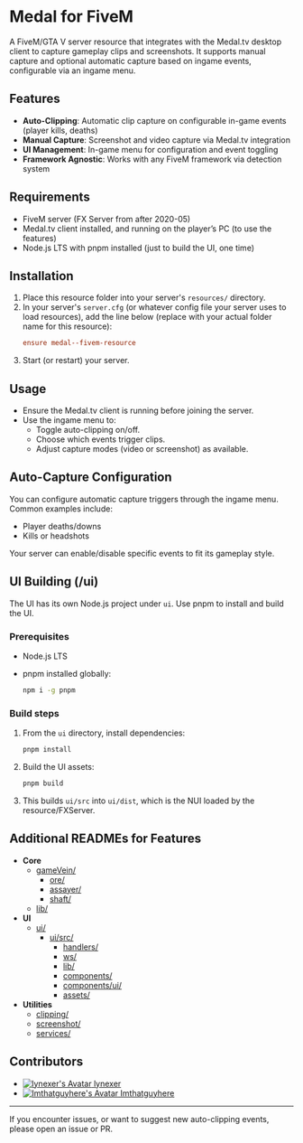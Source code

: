 # Medal for FiveM

A FiveM/GTA V server resource that integrates with the Medal.tv desktop client to capture gameplay clips and screenshots. It supports manual capture and optional automatic capture based on ingame events, configurable via an ingame menu.

## Features

- **Auto-Clipping**: Automatic clip capture on configurable in-game events (player kills, deaths)
- **Manual Capture**: Screenshot and video capture via Medal.tv integration
- **UI Management**: In-game menu for configuration and event toggling
- **Framework Agnostic**: Works with any FiveM framework via detection system

## Requirements

- FiveM server (FX Server from after 2020-05)
- Medal.tv client installed, and running on the player’s PC (to use the features)
- Node.js LTS with pnpm installed (just to build the UI, one time)

## Installation

1. Place this resource folder into your server's `resources/` directory.
2. In your server's `server.cfg` (or whatever config file your server uses to load resources), add the line below (replace with your actual folder name for this resource):
    ```cfg
    ensure medal--fivem-resource
    ```
3. Start (or restart) your server.

## Usage

- Ensure the Medal.tv client is running before joining the server.
- Use the ingame menu to:
  - Toggle auto-clipping on/off.
  - Choose which events trigger clips.
  - Adjust capture modes (video or screenshot) as available.

## Auto-Capture Configuration

You can configure automatic capture triggers through the ingame menu. Common examples include:

- Player deaths/downs
- Kills or headshots

Your server can enable/disable specific events to fit its gameplay style.

## UI Building (/ui)

The UI has its own Node.js project under `ui`. Use pnpm to install and build the UI.

### Prerequisites

- Node.js LTS
- pnpm installed globally:

  ```bash
  npm i -g pnpm
  ```

### Build steps

1. From the `ui` directory, install dependencies:

   ```bash
   pnpm install
   ```

2. Build the UI assets:

   ```bash
   pnpm build
   ```

3. This builds `ui/src` into `ui/dist`, which is the NUI loaded by the resource/FXServer.

## Additional READMEs for Features

- **Core**
  - [gameVein/](gameVein/README.md)
    - [ore/](gameVein/ore/README.md)
    - [assayer/](gameVein/assayer/README.md)
    - [shaft/](gameVein/shaft/README.md)
  - [lib/](lib/README.md)
- **UI**
  - [ui/](ui/README.md)
    - [ui/src/](ui/src/README.md)
      - [handlers/](ui/src/handlers/README.md)
      - [ws/](ui/src/ws/README.md)
      - [lib/](ui/src/lib/README.md)
      - [components/](ui/src/components/README.md)
      - [components/ui/](ui/src/components/ui/README.md)
      - [assets/](ui/src/assets/README.md)
- **Utilities**
  - [clipping/](clipping/README.md)
  - [screenshot/](screenshot/README.md)
  - [services/](services/README.md)

## Contributors

- [![lynexer's Avatar](https://avatars.githubusercontent.com/u/5565402?s=18&v=4)  lynexer](https://github.com/lynexer)
- [![Imthatguyhere's Avatar](https://avatars.githubusercontent.com/u/5384585?s=18&v=4)  Imthatguyhere](https://github.com/imthatguyhere)

---

If you encounter issues, or want to suggest new auto-clipping events, please open an issue or PR.
